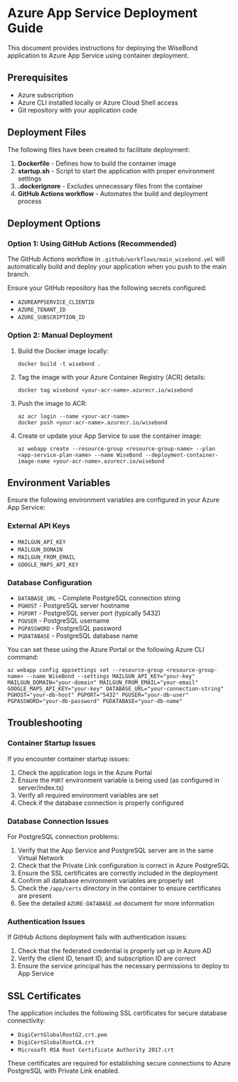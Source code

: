 # Azure App Service Deployment Guide

This document provides instructions for deploying the WiseBond application to Azure App Service using container deployment.

## Prerequisites

- Azure subscription
- Azure CLI installed locally or Azure Cloud Shell access
- Git repository with your application code

## Deployment Files

The following files have been created to facilitate deployment:

1. **Dockerfile** - Defines how to build the container image
2. **startup.sh** - Script to start the application with proper environment settings
3. **.dockerignore** - Excludes unnecessary files from the container
4. **GitHub Actions workflow** - Automates the build and deployment process

## Deployment Options

### Option 1: Using GitHub Actions (Recommended)

The GitHub Actions workflow in `.github/workflows/main_wisebond.yml` will automatically build and deploy your application when you push to the main branch.

Ensure your GitHub repository has the following secrets configured:
- `AZUREAPPSERVICE_CLIENTID`
- `AZURE_TENANT_ID`
- `AZURE_SUBSCRIPTION_ID`

### Option 2: Manual Deployment

1. Build the Docker image locally:
   ```
   docker build -t wisebond .
   ```

2. Tag the image with your Azure Container Registry (ACR) details:
   ```
   docker tag wisebond <your-acr-name>.azurecr.io/wisebond
   ```

3. Push the image to ACR:
   ```
   az acr login --name <your-acr-name>
   docker push <your-acr-name>.azurecr.io/wisebond
   ```

4. Create or update your App Service to use the container image:
   ```
   az webapp create --resource-group <resource-group-name> --plan <app-service-plan-name> --name WiseBond --deployment-container-image-name <your-acr-name>.azurecr.io/wisebond
   ```

## Environment Variables

Ensure the following environment variables are configured in your Azure App Service:

### External API Keys

- `MAILGUN_API_KEY`
- `MAILGUN_DOMAIN`
- `MAILGUN_FROM_EMAIL`
- `GOOGLE_MAPS_API_KEY`

### Database Configuration

- `DATABASE_URL` - Complete PostgreSQL connection string
- `PGHOST` - PostgreSQL server hostname
- `PGPORT` - PostgreSQL server port (typically 5432)
- `PGUSER` - PostgreSQL username
- `PGPASSWORD` - PostgreSQL password
- `PGDATABASE` - PostgreSQL database name

You can set these using the Azure Portal or the following Azure CLI command:
```
az webapp config appsettings set --resource-group <resource-group-name> --name WiseBond --settings MAILGUN_API_KEY="your-key" MAILGUN_DOMAIN="your-domain" MAILGUN_FROM_EMAIL="your-email" GOOGLE_MAPS_API_KEY="your-key" DATABASE_URL="your-connection-string" PGHOST="your-db-host" PGPORT="5432" PGUSER="your-db-user" PGPASSWORD="your-db-password" PGDATABASE="your-db-name"
```

## Troubleshooting

### Container Startup Issues

If you encounter container startup issues:

1. Check the application logs in the Azure Portal
2. Ensure the `PORT` environment variable is being used (as configured in server/index.ts)
3. Verify all required environment variables are set
4. Check if the database connection is properly configured

### Database Connection Issues

For PostgreSQL connection problems:

1. Verify that the App Service and PostgreSQL server are in the same Virtual Network
2. Check that the Private Link configuration is correct in Azure PostgreSQL
3. Ensure the SSL certificates are correctly included in the deployment
4. Confirm all database environment variables are properly set
5. Check the `/app/certs` directory in the container to ensure certificates are present
6. See the detailed `AZURE-DATABASE.md` document for more information

### Authentication Issues

If GitHub Actions deployment fails with authentication issues:

1. Check that the federated credential is properly set up in Azure AD
2. Verify the client ID, tenant ID, and subscription ID are correct
3. Ensure the service principal has the necessary permissions to deploy to App Service

## SSL Certificates

The application includes the following SSL certificates for secure database connectivity:

- `DigiCertGlobalRootG2.crt.pem`
- `DigiCertGlobalRootCA.crt`
- `Microsoft RSA Root Certificate Authority 2017.crt`

These certificates are required for establishing secure connections to Azure PostgreSQL with Private Link enabled.